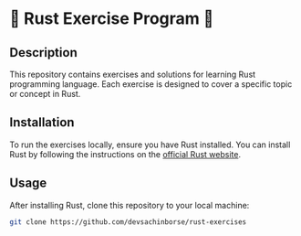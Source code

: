 # 🦀 Rust Exercise Program 🦀

## Description
This repository contains exercises and solutions for learning Rust programming language. Each exercise is designed to cover a specific topic or concept in Rust.

## Installation
To run the exercises locally, ensure you have Rust installed. You can install Rust by following the instructions on the [official Rust website](https://www.rust-lang.org/tools/install).

## Usage
After installing Rust, clone this repository to your local machine:
```bash
git clone https://github.com/devsachinborse/rust-exercises
